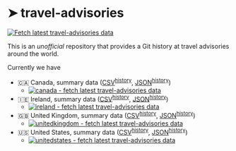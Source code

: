 # ➤ travel-advisories

[![Fetch latest travel-advisories data](https://github.com/marcolussetti/travel-advisories/actions/workflows/scrape.yml/badge.svg)](https://github.com/marcolussetti/travel-advisories/actions/workflows/scrape.yml)

This is an *unofficial* repository that provides a Git history at travel advisories around the world.

Currently we have

- 🇨🇦 Canada, summary data ([CSV](https://github.com/marcolussetti/travel-advisories/blob/main/canada_summary.csv)<sup>[history](https://github.com/marcolussetti/travel-advisories/commits/main/canada_summary.csv)</sup>, [JSON](https://github.com/marcolussetti/travel-advisories/blob/main/canada_summary.json)<sup>[history](https://github.com/marcolussetti/travel-advisories/commits/main/canada_summary.json)</sup>)
    - [![canada - fetch latest travel-advisories data](https://github.com/marcolussetti/travel-advisories/actions/workflows/canada.yml/badge.svg)](https://github.com/marcolussetti/travel-advisories/actions/workflows/canada.yml)
- 🇮🇪 Ireland, summary data ([CSV](https://github.com/marcolussetti/travel-advisories/blob/main/ireland_summary.csv)<sup>[history](https://github.com/marcolussetti/travel-advisories/commits/main/uireland_summary.csv)</sup>, [JSON](https://github.com/marcolussetti/travel-advisories/blob/main/ireland_summary.json)<sup>[history](https://github.com/marcolussetti/travel-advisories/commits/main/ireland_summary.json)</sup>)
    - [![ireland - fetch latest travel-advisories data](https://github.com/marcolussetti/travel-advisories/actions/workflows/ireland.yml/badge.svg)](https://github.com/marcolussetti/travel-advisories/actions/workflows/ireland.yml)
- 🇬🇧 United Kingdom, summary data ([CSV](https://github.com/marcolussetti/travel-advisories/blob/main/unitedkingdom_summary.csv)<sup>[history](https://github.com/marcolussetti/travel-advisories/commits/main/unitedkingdom_summary.csv)</sup>, [JSON](https://github.com/marcolussetti/travel-advisories/blob/main/unitedkingdom_summary.json)<sup>[history](https://github.com/marcolussetti/travel-advisories/commits/main/unitedkingdom_summary.json)</sup>)
    - [![unitedkingdom - fetch latest travel-advisories data](https://github.com/marcolussetti/travel-advisories/actions/workflows/unitedkingdom.yml/badge.svg)](https://github.com/marcolussetti/travel-advisories/actions/workflows/unitedkingdom.yml)
- 🇺🇸 United States, summary data ([CSV](https://github.com/marcolussetti/travel-advisories/blob/main/unitedstates_summary.csv)<sup>[history](https://github.com/marcolussetti/travel-advisories/commits/main/unitedstates_summary.csv)</sup>, [JSON](https://github.com/marcolussetti/travel-advisories/blob/main/unitedstates_summary.json)<sup>[history](https://github.com/marcolussetti/travel-advisories/commits/main/unitedstates_summary.json)</sup>)
    - [![unitedstates - fetch latest travel-advisories data](https://github.com/marcolussetti/travel-advisories/actions/workflows/unitedstates.yml/badge.svg)](https://github.com/marcolussetti/travel-advisories/actions/workflows/unitedstates.yml)
